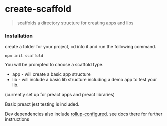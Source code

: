 # create-scaffold

> scaffolds a directory structure for creating apps and libs

### Installation

create a folder for your project, cd into it and run the following command.

```npm init scaffold```

You will be prompted to choose a scaffold type. 
- app - will create a basic app structure
- lib - will include a basic lib structure including a demo app to test your lib.

(currently set up for preact apps and preact libraries)

Basic preact jest testing is included. 

Dev dependencies also include [rollup-configured](https://github.com/iosio/rollup-configured). see docs there for further instructions
